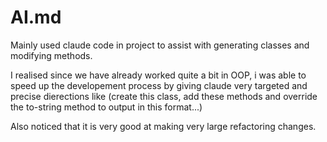 # AI.md

Mainly used claude code in project to assist with generating classes and modifying methods.

I realised since we have already worked quite a bit in OOP, i was able to speed up the developement process by giving
claude very targeted and precise dierections like (create this class, add these methods <insert methods> and override the to-string method to output in this format...)

Also noticed that it is very good at making very large refactoring changes.